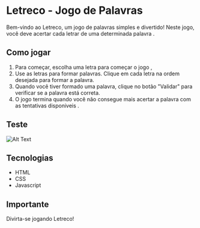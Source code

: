 

# Letreco - Jogo de Palavras

Bem-vindo ao Letreco, um jogo de palavras simples e divertido! Neste jogo, você deve acertar cada letrar de uma determinada palavra .

## Como jogar

1. Para começar, escolha uma letra para começar o jogo ,
2. Use as letras para formar palavras. Clique em cada letra na ordem desejada para formar a palavra.
3. Quando você tiver formado uma palavra, clique no botão "Validar" para verificar se a palavra está correta.
6. O jogo termina quando você não consegue mais acertar a palavra com as tentativas disponiveis .

## Teste

![Alt Text](url_do_gif)



## Tecnologias

- HTML
- CSS
- Javascript

## Importante 
Divirta-se jogando Letreco!
